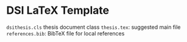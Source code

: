 # DSI LaTeX Template

`dsithesis.cls` thesis document class
`thesis.tex`: suggested main file
`references.bib`: BibTeX file for local references
